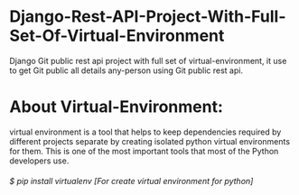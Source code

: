 # Django-Rest-API-Project-With-Full-Set-Of-Virtual-Environment
Django Git public rest api project with full set of virtual-environment, it use to get Git public all details any-person using Git public rest api.

# About Virtual-Environment:
virtual environment is a tool that helps to keep dependencies required by different projects separate by creating isolated python virtual environments for them. This is one of the most important tools that most of the Python developers use.

###### $ pip install virtualenv [For create virtual environment for python]
